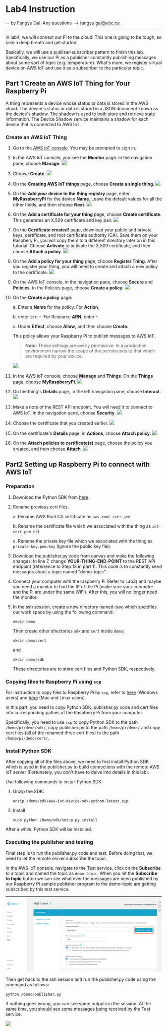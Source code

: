 # Lab4 Instruction

-- by Fangyu Gai. Any questions --> fangyu.gai@ubc.ca

---

In lab4, we will connect our Pi to the cloud! This one is going to be tough, so take a deep breath and get started.

Basically, we will use a publiser-subscriber pattern to finish this lab.
Specifically, we use our Pi as a publisher constantly publishing messages about some sort of topic (e.g. temperature).
What's more, we register virtual device on AWS IoT and use it as a subscriber to the particular topic.

## Part 1 Create an AWS IoT Thing for Your Raspberry Pi

A thing represents a device whose status or data is stored in the AWS cloud.
The device's status or data is stored in a JSON document known as the device's shadow.
The shadow is used to both store and retrieve state information.
The Device Shadow service maintains a shadow for each device that is connected to AWS IoT.

### Create an AWS IoT Thing

1. Go to the [AWS IoT console](https://console.aws.amazon.com/iot/home). You may be prompted to sign in.

2. In the AWS IoT console, you see the **Monitor** page. In the navigation pane, choose **Manage**.
    ![](https://docs.aws.amazon.com/iot/latest/developerguide/images/monitor-page.png)

3. Choose **Create**.
    ![](https://docs.aws.amazon.com/iot/latest/developerguide/images/sdk-create-thing.png)

4. On the **Creating AWS IoT things** page, choose **Create a single thing**.
    ![](https://docs.aws.amazon.com/iot/latest/developerguide/images/create-single-thing-new.png)

5. On the **Add your device to the thing registry** page, enter **MyRaspberryPi** for the device **Name**. Leave the default values for all the other fields, and then choose **Next**.
    ![](https://docs.aws.amazon.com/iot/latest/developerguide/images/add-device.png)

6. On the **Add a certificate for your thing** page, choose **Create certificate**. This generates an X.509 certificate and key pair.
    ![](https://docs.aws.amazon.com/iot/latest/developerguide/images/console-create-cert.png)

7. On the **Certificate created!** page, download your public and private keys, certificate, and root certificate authority (CA). Save them on your Raspbery Pi, you will copy them to a different directory later on in this tutorial. Choose **Activate** to activate the X.509 certificate, and then choose **Attach a policy**.
    ![](https://docs.aws.amazon.com/iot/latest/developerguide/images/sdk-attach-policy.png)

8. On the **Add a policy for your thing** page, choose **Register Thing**. After you register your thing, you will need to create and attach a new policy to the certificate.
    ![](https://docs.aws.amazon.com/iot/latest/developerguide/images/add-policy-for-thing.png)

9. On the AWS IoT console, in the navigation pane, choose **Secure** and **Policies**. In the Policies page, choose **Create a policy**.
    ![](https://docs.aws.amazon.com/iot/latest/developerguide/images/raspi-create-policy.png)

10. On the **Create a policy** page:

    a. Enter a **Name** for the policy. For **Action**,

    b. enter `iot:*`. For Resource **ARN**, enter `*`.

    c. Under **Effect**, choose **Allow**, and then choose **Create**.

    This policy allows your Raspberry Pi to publish messages to AWS IoT.

    > **Note:** These settings are overly permissive. In a production environment narrow the scope of the permissions to that which are required by your device.

    ![](https://docs.aws.amazon.com/iot/latest/developerguide/images/create-policy-raspberry.png)

11. In the AWS IoT console, choose **Manage** and **Things**. On the **Things** page, choose **MyRaspberryPi**.
    ![](https://docs.aws.amazon.com/iot/latest/developerguide/images/choose-thing-raspberry.png)

12. On the thing's **Details** page, in the left navigation pane, choose **Interact**.
    ![](https://docs.aws.amazon.com/iot/latest/developerguide/images/thing-details-interact-raspberry.png)

13. Make a note of the REST API endpoint. You will need it to connect to AWS IoT. In the navigation pane, choose **Security**.
    ![](https://docs.aws.amazon.com/iot/latest/developerguide/images/thing-rest-api-raspberry.png)

14. Choose the certificate that you created earlier.
    ![](https://docs.aws.amazon.com/iot/latest/developerguide/images/choose-certificates-raspberry.png)

15. On the certificate's **Details** page, in **Actions**, choose **Attach policy**.
    ![](https://docs.aws.amazon.com/iot/latest/developerguide/images/attach-policy-to-cert-raspberry.png)

16. On the **Attach policies to certificate(s)** page, choose the policy you created, and then choose **Attach**.
    ![](https://docs.aws.amazon.com/iot/latest/developerguide/images/attach-policy-to-cert-raspberry-2.png)

## Part2 Setting up Raspberry Pi to connect with AWS IoT

### Preparation

1. Download the Python SDK from [here](https://s3.amazonaws.com/aws-iot-device-sdk-python/aws-iot-device-sdk-python-latest.zip).

2. Rename previous cert files.

    a. Rename AWS Root CA certificate as `aws-root-cert.pem`

    b. Rename the certificate file which we associated with the thing as `iot-cert.pem.crt`

    c. Rename the private key file which we associated with the thing as `private-key.pem.key` (Ignore the public key file).

3. Download the publisher.py code from canvas and make the following changes: In line 7, change **YOUR-THING-END-POINT** to the REST API endpoint (referrence to Step 13 in part 1). This code is to constantly send messages about a topic named "demo-topic".

4. Connect your computer with the raspberry Pi (Refer to Lab3) and maybe you need a monitor to find the IP of the Pi (make sure your computer and the Pi are under the same WiFi). After this, you will no longer need the monitor.

5. In the ssh session, create a new directory named `demo` which specifies our work space by using the following command:

    ```
    mkdir demo
    ```
    Then create other directories `sdk` and `cert` inside `demo`:

    ```
    mkdir demo/cert
    ```
    and 

    ```
    mkdir demo/sdk
    ```
    These directories are to store cert files and Python SDK, respectively.

### Copying files to Raspberry Pi using `scp`

For instruction to copy files to Raspberry Pi by `scp`, refer to [here](https://it.cornell.edu/managed-servers/transfer-files-using-putty) (Windows users) and [here](https://kb.iu.edu/d/agye) (Mac and Linux users).

In this part, you need to copy Python SDK, publisher.py code and cert files into corresponding pathes of the Raspberry Pi from your computer.

Specifically, you need to use `scp` to copy Python SDK to the path `/home/pi/demo/sdk/`, copy publisher.py to the path `/home/pi/demo/` and copy cert files (all of the renamed three cert files) to the path `/home/pi/demo/cert/`.

### Install Python SDK

After copying all of the files above, we need to first install Python SDK which is used in the publisher.py to build connections with the remote AWS IoT server (Fortunately, you don't have to delve into details in this lab).

Use following commands to install Python SDK:

1. Unzip the SDK:
    ```
    unzip /demo/sdk/aws-iot-device-sdk-python-latest.zip
    ```
2. Install
    ```
    sudo python /demo/sdk/setup.py install
    ```

After a while, Python SDK will be installed.

### Executing the publisher and testing

Final step is to run the publisher.py code and test.
Before doing that, we need to let the remote server subscribe the topic.

In the AWS IoT console, navigate to the Test service, click on the **Subscribe** to a topic and named the topic as `demo-topic`.
When you hit the **Subscribe to topic** button we can see what ever the messages are been published by our Raspberry Pi sample publisher program to the demo-topic are getting subscribed by this test service.

![](./figures/test.png)

Then get back to the ssh session and run the publisher.py code using the command as follows:

```
python /demo/publisher.py
```

If nothing goes wrong, you can see some outputs in the session.
At the same time, you should see some messages being received by the Test service.

![](https://cdn-images-1.medium.com/max/1600/1*_Rbk7NGAfpU2QX2WEyclmw.png)